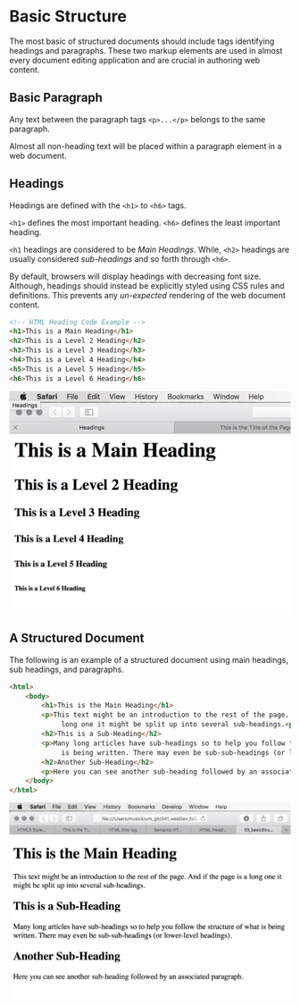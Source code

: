 # Basic Structure
The most basic of structured documents should include tags identifying headings and paragraphs. These two markup elements are used in almost every document editing application and are crucial in authoring web content.

## Basic Paragraph
Any text between the paragraph tags `<p>...</p>` belongs to the same paragraph.

Almost all non-heading text will be placed within a paragraph element in a web document.

## Headings
Headings are defined with the `<h1>` to `<h6>` tags.

`<h1>` defines the most important heading.
`<h6>` defines the least important heading.

`<h1` headings are considered to be _Main Headings_.
While, `<h2>` headings are usually considered _sub-headings_ and so forth through `<h6>`.

By default, browsers will display headings with decreasing font size. Although, headings should instead be explicitly styled using CSS rules and definitions. This prevents any _un-expected_ rendering of the web document content.

```html
<!-- HTML Heading Code Example -->
<h1>This is a Main Heading</h1>
<h2>This is a Level 2 Heading</h2>
<h3>This is a Level 3 Heading</h3>
<h4>This is a Level 4 Heading</h4>
<h5>This is a Level 5 Heading</h5>
<h6>This is a Level 6 Heading</h6>
```
![Heading Example in Browser](imgs/headingExm.png)

## A Structured Document
The following is an example of a structured document using main headings, sub headings, and paragraphs.

```html
<html>
	<body>
		<h1>This is the Main Heading</h1>
		<p>This text might be an introduction to the rest of the page. And if the page is a
			 long one it might be split up into several sub-headings.<p>
		<h2>This is a Sub-Heading</h2>
		<p>Many long articles have sub-headings so to help you follow the structure of what
			 is being written. There may even be sub-sub-headings (or lower-level headings).</p>
		<h2>Another Sub-Heading</h2>
		<p>Here you can see another sub-heading followed by an associated paragraph.</p>
	</body>
</html>
```
![Example of a Basic Sturctured Document in a Browser](imgs/basicStructure.png)
